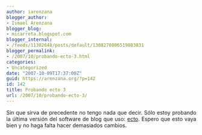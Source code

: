 ```yaml
---
author: iarenzana
blogger_author:
- Ismael Arenzana
blogger_blog:
- micarreta.blogspot.com
blogger_internal:
- /feeds/11302648/posts/default/1308270806519083831
blogger_permalink:
- /2007/10/probando-ecto-3.html
categories:
- Uncategorized
date: "2007-10-09T17:37:00Z"
guid: https://arenzana.org/?p=142
id: 142
title: Probando ecto 3
url: /2007/10/probando-ecto-3/
---
```

<p style="text-align: justify;">
  <p style="text-align: justify;">
    Sin que sirva de precedente no tengo nada que decir. Sólo estoy probando la última versión del software de blog que uso: <a href="http://infinite-sushi.com/software/ecto/">ecto</a>. Espero que esto vaya bien y no haga falta hacer demasiados cambios.
  </p>